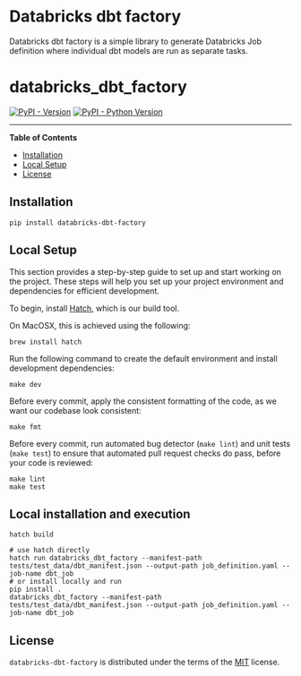 Databricks dbt factory
===

Databricks dbt factory is a simple library to generate Databricks Job definition where individual dbt models are run as separate tasks.

# databricks_dbt_factory

[![PyPI - Version](https://img.shields.io/pypi/v/databricks-dbt-factory.svg)](https://pypi.org/project/databricks-dbt-factory)
[![PyPI - Python Version](https://img.shields.io/pypi/pyversions/databricks-dbt-factory.svg)](https://pypi.org/project/databricks-dbt-factory)

-----

**Table of Contents**

- [Installation](#installation)
- [Local Setup](#local-setup)
- [License](#license)

## Installation

```console
pip install databricks-dbt-factory
```

## Local Setup

This section provides a step-by-step guide to set up and start working on the project. These steps will help you set up your project environment and dependencies for efficient development.

To begin, install [Hatch](https://github.com/pypa/hatch), which is our build tool.

On MacOSX, this is achieved using the following:
```shell
brew install hatch
```

Run the following command to create the default environment and install development dependencies:
```shell
make dev
```

Before every commit, apply the consistent formatting of the code, as we want our codebase look consistent:
```shell
make fmt
```

Before every commit, run automated bug detector (`make lint`) and unit tests (`make test`) to ensure that automated
pull request checks do pass, before your code is reviewed: 
```shell
make lint
make test
```

## Local installation and execution

```shell
hatch build

# use hatch directly
hatch run databricks_dbt_factory --manifest-path tests/test_data/dbt_manifest.json --output-path job_definition.yaml --job-name dbt_job
# or install locally and run
pip install .
databricks_dbt_factory --manifest-path tests/test_data/dbt_manifest.json --output-path job_definition.yaml --job-name dbt_job
```

## License

`databricks-dbt-factory` is distributed under the terms of the [MIT](https://spdx.org/licenses/MIT.html) license.
